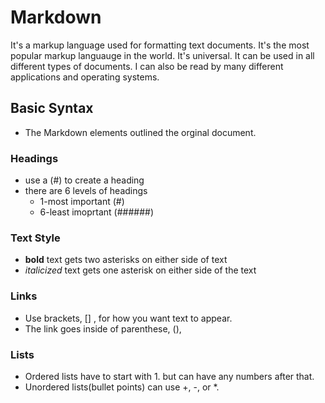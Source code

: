 # Markdown

It's a markup language used for formatting text documents. It's the most popular markup languauge in the world.
It's universal. It can be used in all different types of documents. I can also be read by many different applications and operating systems. 

## Basic Syntax 
- The Markdown elements outlined the orginal document.
  
### Headings  
- use a (#) to create a heading
- there are 6 levels of headings
    - 1-most important (#)
    - 6-least imoprtant (######)
### Text Style
- **bold** text gets two asterisks on either side of text
- *italicized* text gets one asterisk on either side of the text
### Links
- Use brackets, [] , for how you want text to appear.
- The link goes inside of parenthese, (),
### Lists
- Ordered lists have to start with 1. but can have any numbers after that.
- Unordered lists(bullet points) can use +, -, or *.
  





